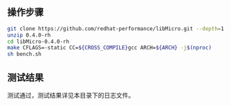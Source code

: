 ## 操作步骤

```bash
git clone https://github.com/redhat-performance/libMicro.git --depth=1
unzip 0.4.0-rh
cd libMicro-0.4.0-rh
make CFLAGS=-static CC=${CROSS_COMPILE}gcc ARCH=${ARCH} -j$(nproc)
sh bench.sh
```

## 测试结果

测试通过，测试结果详见本目录下的日志文件。